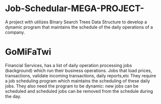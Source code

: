 # Job-Schedular-MEGA-PROJECT-
A project with utilizes Binary Search Trees Data Structure to develop a dynamic program that maintains the schedule of the daily operations of a company.
#  GoMiFaTwi
Financial Services, has a list of daily operation processing jobs (background) which run their business operations.
Jobs that load prices, transactions, validate incoming transactions, daily reports,etc
They require a job scheduling program which maintains the scheduling of these daily jobs.
They also need the program to be dynamic: new jobs can be scheduled and scheduled jobs can be removed from the schedule during the day.
